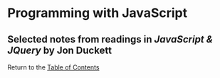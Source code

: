 # Programming with JavaScript

## Selected notes from readings in *JavaScript & JQuery* by Jon Duckett


Return to the [Table of Contents](https://alex-whan.github.io/learning-journal/)